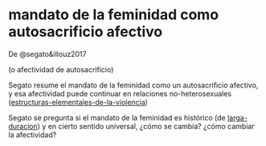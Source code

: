 # mandato de la feminidad como autosacrificio afectivo

De @segato&illouz2017

(o afectividad de autosacrificio)

Segato resume el mandato de la feminidad como un autosacrificio afectivo, y esa afectividad puede continuar en relaciones no-heterosexuales ([estructuras-elementales-de-la-violencia](estructuras-elementales-de-la-violencia.md))

Segato se pregunta si el mandato de la feminidad es histórico (de [larga-duracion](larga-duracion.md)) y en cierto sentido universal, ¿cómo se cambia? ¿cómo cambiar la afectividad?
